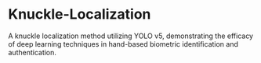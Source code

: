 # Knuckle-Localization
A knuckle localization method utilizing YOLO v5, demonstrating the efficacy of deep learning techniques in hand-based biometric identification and authentication.

